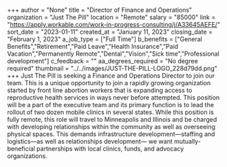 +++
author = "None"
title = "Director of Finance and Operations"
organization = "Just The Pill"
location = "Remote"
salary = "85000"
link = "https://apply.workable.com/work-in-progress-consulting/j/A33645AEFE/"
sort_date = "2023-01-11"
created_at = "January 11, 2023"
closing_date = "February 1, 2023"
a_job_type = ["Full Time"]
b_benefits = ["General Benefits","Retirement","Paid Leave","Health Insurance","Paid Vacation","Permanently Remote","Dental","Vision","Sick time","Professional development"]
c_feedback = ""
aa_degrees_required = "No degree required"
thumbnail = "../../images/JUST-THE-PILL-LOGO_228d79dd.png"
+++
Just The Pill is seeking a Finance and Operations Director to join our team. This is a unique opportunity to join a rapidly growing organization started by front line abortion workers that is expanding access to reproductive health services in ways never before attempted. This position will be a part of the executive team and its primary function is to lead the rollout of two dozen mobile clinics in several states. While this position is fully remote, this role will travel to Minneapolis and Illinois and be charged with developing relationships within the community as well as overseeing physical spaces. This demands infrastructure development—staffing and logistics—as well as relationships development— we want mutually-beneficial partnerships with local clinics, funds, and advocacy organizations.